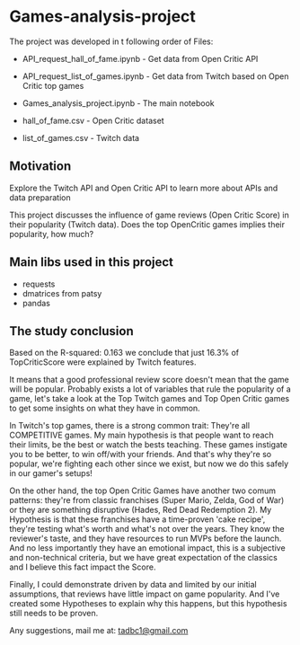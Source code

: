 # Games-analysis-project

The project was developed in t following order of Files:

* API_request_hall_of_fame.ipynb - Get data from Open Critic API

* API_request_list_of_games.ipynb - Get data from Twitch based on Open Critic top games

* Games_analysis_project.ipynb - The main notebook

* hall_of_fame.csv - Open Critic dataset

* list_of_games.csv - Twitch data



## Motivation

Explore the Twitch API and Open Critic API to learn more about APIs and data preparation

This project discusses the influence of game reviews (Open Critic Score) in their popularity (Twitch data). Does the top OpenCritic games implies their popularity, how much?

## Main libs used in this project

* requests
* dmatrices from patsy
* pandas

## The study conclusion 

Based on the R-squared: 0.163 we conclude that just 16.3% of TopCriticScore were explained by Twitch features.

It means that a good professional review score doesn't mean that the game will be popular. Probably exists a lot of variables that rule the popularity of a game, let's take a look at the Top Twitch games and Top Open Critic games to get some insights on what they have in common.

In Twitch's top games, there is a strong common trait: They're all COMPETITIVE games. My main hypothesis is that people want to reach their limits, be the best or watch the bests teaching. These games instigate you to be better, to win off/with your friends. And that's why they're so popular, we're fighting each other since we exist, but now we do this safely in our gamer's setups!

On the other hand, the top Open Critic Games have another two comum patterns: they're from classic franchises (Super Mario, Zelda, God of War) or they are something disruptive (Hades, Red Dead Redemption 2). My Hypothesis is that these franchises have a time-proven 'cake recipe', they're testing what's worth and what's not over the years. They know the reviewer's taste, and they have resources to run MVPs before the launch. And no less importantly they have an emotional impact, this is a subjective and non-technical criteria, but we have great expectation of the classics and I believe this fact impact the Score.

Finally, I could demonstrate driven by data and limited by our initial assumptions, that reviews have little impact on game popularity. And I've created some Hypotheses to explain why this happens, but this hypothesis still needs to be proven.

Any suggestions, mail me at: tadbc1@gmail.com

